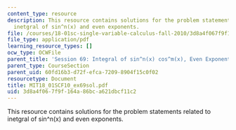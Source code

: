 ```yaml
---
content_type: resource
description: This resource contains solutions for the problem statements related to
  inetgral of sin^n(x) and even exponents.
file: /courses/18-01sc-single-variable-calculus-fall-2010/3d8a4f067f9f164a86bca621dbcf11c2_MIT18_01SCF10_ex69sol.pdf
file_type: application/pdf
learning_resource_types: []
ocw_type: OCWFile
parent_title: 'Session 69: Integral of sin^n(x) cos^m(x), Even Exponents'
parent_type: CourseSection
parent_uid: 60fd16b3-d72f-efca-7209-8904f15c0f02
resourcetype: Document
title: MIT18_01SCF10_ex69sol.pdf
uid: 3d8a4f06-7f9f-164a-86bc-a621dbcf11c2
---
```

This resource contains solutions for the problem statements related to inetgral of sin^n(x) and even exponents.
